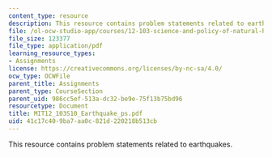```yaml
---
content_type: resource
description: This resource contains problem statements related to earthquakes.
file: /ol-ocw-studio-app/courses/12-103-science-and-policy-of-natural-hazards-spring-2010/41c17c409ba7aa0c821d220218b513cb_MIT12_103S10_Earthquake_ps.pdf
file_size: 123377
file_type: application/pdf
learning_resource_types:
- Assignments
license: https://creativecommons.org/licenses/by-nc-sa/4.0/
ocw_type: OCWFile
parent_title: Assignments
parent_type: CourseSection
parent_uid: 986cc5ef-513a-dc32-be9e-75f13b75bd96
resourcetype: Document
title: MIT12_103S10_Earthquake_ps.pdf
uid: 41c17c40-9ba7-aa0c-821d-220218b513cb
---
```

This resource contains problem statements related to earthquakes.